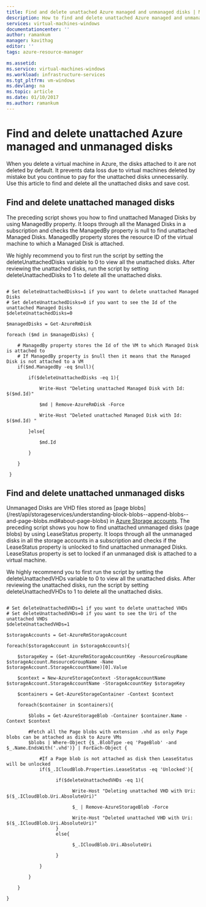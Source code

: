 ```yaml
---
title: Find and delete unattached Azure managed and unmanaged disks | Microsoft Docs
description: How to find and delete unattached Azure managed and unmanaged (VHDs/Page blobs) disks, by using Azure PowerShell.
services: virtual-machines-windows
documentationcenter: ''
author: ramankum
manager: kavithag
editor: ''
tags: azure-resource-manager

ms.assetid: 
ms.service: virtual-machines-windows
ms.workload: infrastructure-services
ms.tgt_pltfrm: vm-windows
ms.devlang: na
ms.topic: article
ms.date: 01/10/2017
ms.author: ramankum
---
```


# Find and delete unattached Azure managed and unmanaged disks
When you delete a virtual machine in Azure, the disks attached to it are not deleted by default. It prevents data loss due to virtual machines deleted by mistake but you continue to pay for the unattached disks unnecessarily. Use this article to find and delete all the unattached disks and save cost. 


## Find and delete unattached managed disks 

The preceding script shows you how to find unattached Managed Disks by using ManagedBy property. It loops through all the Managed Disks in a subscription and checks the ManagedBy property is null to find unattached Managed Disks. ManagedBy property stores the resource ID of the virtual machine to which a Managed Disk is attached.

We highly recommend you to first run the script by setting the deleteUnattachedDisks variable to 0 to view all the unattached disks. After reviewing the unattached disks, run the script by setting deleteUnattachedDisks to 1 to delete all the unattached disks.

```azurepowershell-interactive

# Set deleteUnattachedDisks=1 if you want to delete unattached Managed Disks
# Set deleteUnattachedDisks=0 if you want to see the Id of the unattached Managed Disks
$deleteUnattachedDisks=0

$managedDisks = Get-AzureRmDisk

foreach ($md in $managedDisks) {
    
    # ManagedBy property stores the Id of the VM to which Managed Disk is attached to
    # If ManagedBy property is $null then it means that the Managed Disk is not attached to a VM
    if($md.ManagedBy -eq $null){

        if($deleteUnattachedDisks -eq 1){
            
            Write-Host "Deleting unattached Managed Disk with Id: $($md.Id)"

            $md | Remove-AzureRmDisk -Force

            Write-Host "Deleted unattached Managed Disk with Id: $($md.Id) "

        }else{

            $md.Id

        }
           
    }
     
 } 
```
## Find and delete unattached unmanaged disks 

Unmanaged Disks are VHD files stored as [page blobs]
(/rest/api/storageservices/understanding-block-blobs--append-blobs--and-page-blobs.md#about-page-blobs) in [Azure Storage accounts](../../storage/common/storage-create-storage-account.md). The preceding script shows you how to find unattached unmanaged disks (page blobs) by using LeaseStatus property. It loops through all the unmanaged disks in all the storage accounts in a subscription and checks if the LeaseStatus property is unlocked to find unattached unmanaged Disks. LeaseStatus property is set to locked if an unmanaged disk is attached to a virtual machine.

We highly recommend you to first run the script by setting the deleteUnattachedVHDs variable to 0 to view all the unattached disks. After reviewing the unattached disks, run the script by setting deleteUnattachedVHDs to 1 to delete all the unattached disks.


```azurepowershell-interactive
   
# Set deleteUnattachedVHDs=1 if you want to delete unattached VHDs
# Set deleteUnattachedVHDs=0 if you want to see the Uri of the unattached VHDs
$deleteUnattachedVHDs=1

$storageAccounts = Get-AzureRmStorageAccount

foreach($storageAccount in $storageAccounts){

    $storageKey = (Get-AzureRmStorageAccountKey -ResourceGroupName $storageAccount.ResourceGroupName -Name $storageAccount.StorageAccountName)[0].Value

    $context = New-AzureStorageContext -StorageAccountName $storageAccount.StorageAccountName -StorageAccountKey $storageKey

    $containers = Get-AzureStorageContainer -Context $context

    foreach($container in $containers){

        $blobs = Get-AzureStorageBlob -Container $container.Name -Context $context

        #Fetch all the Page blobs with extension .vhd as only Page blobs can be attached as disk to Azure VMs
        $blobs | Where-Object {$_.BlobType -eq 'PageBlob' -and $_.Name.EndsWith('.vhd')} | ForEach-Object { 
        
            #If a Page blob is not attached as disk then LeaseStatus will be unlocked
            if($_.ICloudBlob.Properties.LeaseStatus -eq 'Unlocked'){
              
                  if($deleteUnattachedVHDs -eq 1){

                        Write-Host "Deleting unattached VHD with Uri: $($_.ICloudBlob.Uri.AbsoluteUri)"

                        $_ | Remove-AzureStorageBlob -Force

                        Write-Host "Deleted unattached VHD with Uri: $($_.ICloudBlob.Uri.AbsoluteUri)"
                  }
                  else{

                        $_.ICloudBlob.Uri.AbsoluteUri

                  }

            }
        
        }

    }

}

```


